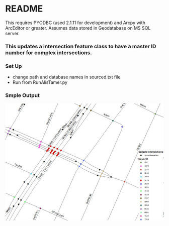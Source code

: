 # README #

This requires PYODBC (used 2.1.11 for development) and Arcpy with ArcEditor or greater. Assumes data stored in Geodatabase on MS SQL server. 

### This updates a intersection feature class to have a master ID number for complex intersections.  ###


### Set Up ###

* change path and database names in sourced.txt file
* Run from RunAlisTamer.py

### Smple Output ###
![alt tag](https://github.com/hotpepper/ALIS_Network_Simplify/blob/master/SampleOutput.JPG)
